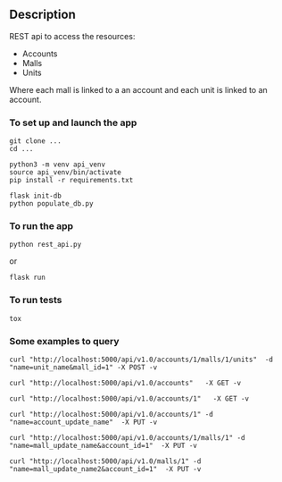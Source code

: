## Description

REST api to access the resources:
- Accounts 
- Malls
- Units

Where each mall is linked to a an account and each unit is linked to an account.

### To set up and launch the app

```shell
git clone ...
cd ...

python3 -m venv api_venv 
source api_venv/bin/activate
pip install -r requirements.txt

flask init-db
python populate_db.py
```
### To run the app
```
python rest_api.py
```
or
```
flask run
```

### To run tests
```
tox
```

### Some examples to query

```
curl "http://localhost:5000/api/v1.0/accounts/1/malls/1/units"  -d "name=unit_name&mall_id=1" -X POST -v

curl "http://localhost:5000/api/v1.0/accounts"   -X GET -v

curl "http://localhost:5000/api/v1.0/accounts/1"   -X GET -v

curl "http://localhost:5000/api/v1.0/accounts/1" -d "name=account_update_name"  -X PUT -v

curl "http://localhost:5000/api/v1.0/accounts/1/malls/1" -d "name=mall_update_name&account_id=1"  -X PUT -v

curl "http://localhost:5000/api/v1.0/malls/1" -d "name=mall_update_name2&account_id=1"  -X PUT -v

```

